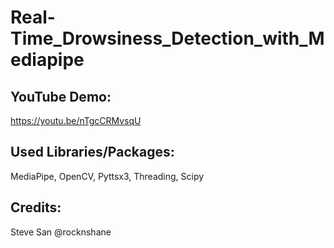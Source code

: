 # Real-Time_Drowsiness_Detection_with_Mediapipe


## YouTube Demo:

https://youtu.be/nTgcCRMvsqU

## Used Libraries/Packages:

MediaPipe, OpenCV, Pyttsx3, Threading, Scipy

## Credits:

Steve San @rocknshane

